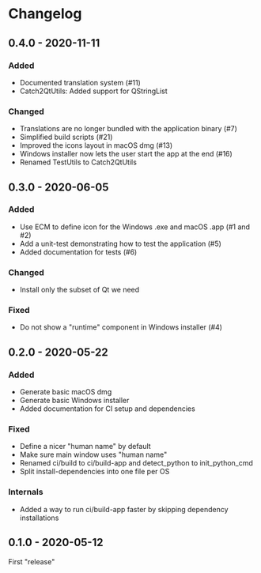# Changelog

## 0.4.0 - 2020-11-11

### Added

- Documented translation system (#11)
- Catch2QtUtils: Added support for QStringList

### Changed

- Translations are no longer bundled with the application binary (#7)
- Simplified build scripts (#21)
- Improved the icons layout in macOS dmg (#13)
- Windows installer now lets the user start the app at the end (#16)
- Renamed TestUtils to Catch2QtUtils

## 0.3.0 - 2020-06-05

### Added

- Use ECM to define icon for the Windows .exe and macOS .app (#1 and #2)
- Add a unit-test demonstrating how to test the application (#5)
- Added documentation for tests (#6)

### Changed

- Install only the subset of Qt we need

### Fixed

- Do not show a "runtime" component in Windows installer (#4)

## 0.2.0 - 2020-05-22

### Added

- Generate basic macOS dmg
- Generate basic Windows installer
- Added documentation for CI setup and dependencies

### Fixed

- Define a nicer "human name" by default
- Make sure main window uses "human name"
- Renamed ci/build to ci/build-app and detect_python to init_python_cmd
- Split install-dependencies into one file per OS

### Internals

- Added a way to run ci/build-app faster by skipping dependency installations

## 0.1.0 - 2020-05-12

First "release"
